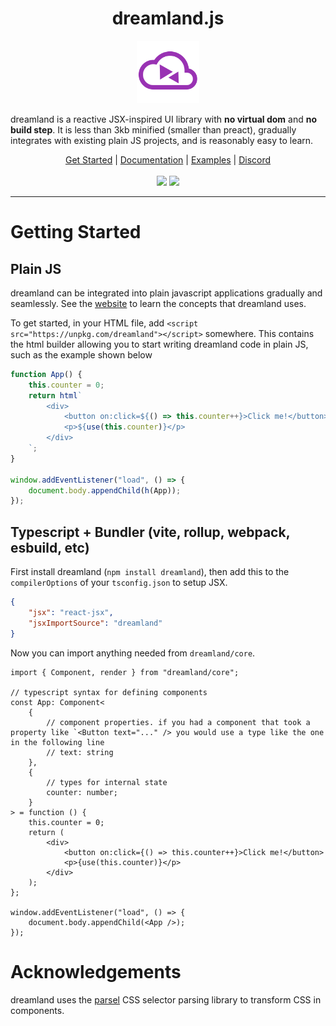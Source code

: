 <h1 align="center">dreamland.js</h1>
<p align="center"><img src="./static/logo.png" alt="logo" height="100"></p>

dreamland is a reactive JSX-inspired UI library with **no virtual dom** and **no build step**. It is less than 3kb minified (smaller than preact), gradually integrates with existing plain JS projects, and is reasonably easy to learn.

<div align="center">
 <a href="https://dreamland.js.org/getting-started">Get Started</a> | <a href="https://dreamland.js.org">Documentation</a> | <a href="https://dreamland.js.org/examples">Examples</a> | <a href="https://discord.gg/GKKF3CmHPA">Discord</a>
</div>
<br/>

<div align="center">
  <img src="https://img.shields.io/github/issues/MercuryWorkshop/dreamlandjs?style=for-the-badge&color=purple" height="25"/>
  <img src="https://img.shields.io/github/stars/MercuryWorkshop/dreamlandjs?style=for-the-badge&color=purple" height="25"/>
</div>

---

# Getting Started

## Plain JS

dreamland can be integrated into plain javascript applications gradually and seamlessly. See the [website](https://dreamland.js.org) to learn the concepts that dreamland uses.

To get started, in your HTML file, add `<script src="https://unpkg.com/dreamland"></script>` somewhere. This contains the html builder allowing you to start writing dreamland code in plain JS, such as the example shown below

```javascript
function App() {
	this.counter = 0;
	return html`
		<div>
			<button on:click=${() => this.counter++}>Click me!</button>
			<p>${use(this.counter)}</p>
		</div>
	`;
}

window.addEventListener("load", () => {
	document.body.appendChild(h(App));
});
```

## Typescript + Bundler (vite, rollup, webpack, esbuild, etc)

First install dreamland (`npm install dreamland`), then add this to the `compilerOptions` of your `tsconfig.json` to setup JSX.

```json
{
	"jsx": "react-jsx",
	"jsxImportSource": "dreamland"
}
```

Now you can import anything needed from `dreamland/core`.

```tsx
import { Component, render } from "dreamland/core";

// typescript syntax for defining components
const App: Component<
	{
		// component properties. if you had a component that took a property like `<Button text="..." /> you would use a type like the one in the following line
		// text: string
	},
	{
		// types for internal state
		counter: number;
	}
> = function () {
	this.counter = 0;
	return (
		<div>
			<button on:click={() => this.counter++}>Click me!</button>
			<p>{use(this.counter)}</p>
		</div>
	);
};

window.addEventListener("load", () => {
	document.body.appendChild(<App />);
});
```

# Acknowledgements

dreamland uses the [parsel](https://github.com/LeaVerou/parsel) CSS selector parsing library to transform CSS in components.
